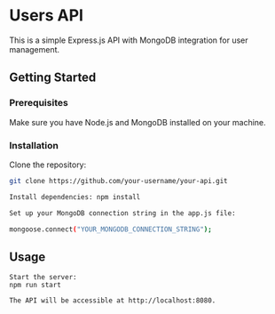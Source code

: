# Users API

This is a simple Express.js API with MongoDB integration for user management.

## Getting Started

### Prerequisites

Make sure you have Node.js and MongoDB installed on your machine.

### Installation
Clone the repository:

   ```bash
   git clone https://github.com/your-username/your-api.git

Install dependencies: npm install

Set up your MongoDB connection string in the app.js file:

mongoose.connect("YOUR_MONGODB_CONNECTION_STRING");

```
## Usage
```
Start the server:
npm run start

The API will be accessible at http://localhost:8080.
```
